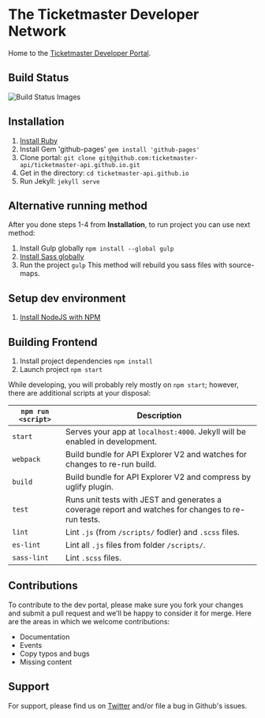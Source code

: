 # The Ticketmaster Developer Network

Home to the [Ticketmaster Developer Portal](http://developer.ticketmaster.com/).

##  Build Status
![Build Status Images](https://travis-ci.org/ticketmaster-api-staging/ticketmaster-api-staging.github.io.svg)

## Installation

1. [Install Ruby](http://rubyinstaller.org/)
2. Install Gem 'github-pages' `gem install 'github-pages'`
3. Clone portal:  `git clone git@github.com:ticketmaster-api/ticketmaster-api.github.io.git`
4. Get in the directory:  `cd ticketmaster-api.github.io`
5. Run Jekyll: `jekyll serve`

## Alternative running method

After you done steps 1-4 from **Installation**, to run project you can use next method:

1. Install Gulp globally `npm install --global gulp`
2. [Install Sass globally](http://sass-lang.com/install)
3. Run the project `gulp`
This method will rebuild you sass files with source-maps.

## Setup dev environment

1. [Install NodeJS with NPM](https://nodejs.org/uk/)

## Building Frontend

1. Install project dependencies `npm install`
2. Launch project `npm start` 

While developing, you will probably rely mostly on `npm start`; however, there are additional scripts at your disposal:

|`npm run <script>`|Description|
|------------------|-----------|
|`start`|Serves your app at `localhost:4000`. Jekyll will be enabled in development.|
|`webpack`|Build bundle for API Explorer V2 and watches for changes to re-run build.|
|`build`|Build bundle for API Explorer V2 and compress by uglify plugin.| 
|`test`|Runs unit tests with JEST and generates a coverage report and watches for changes to re-run tests.|
|`lint`|Lint `.js` (from `/scripts/` fodler) and `.scss` files.|
|`es-lint`|Lint all `.js` files from folder `/scripts/`.|
|`sass-lint`|Lint `.scss` files.|

## Contributions

To contribute to the dev portal, please make sure you fork your changes and submit a pull request and we'll be happy to consider it for merge. Here are the areas in which we welcome contributions:


* Documentation
* Events
* Copy typos and bugs
* Missing content


## Support

For support, please find us on [Twitter](http://www.twitter.com/tmastertech) and/or file a bug in Github's issues.

